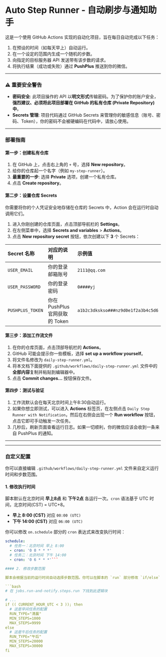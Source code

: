 # Auto Step Runner - 自动刷步与通知助手

这是一个使用 GitHub Actions 实现的自动化项目，旨在每日自动完成以下任务：

1.  在预设的时间（如每天早上）自动运行。
2.  在一个设定的范围内生成一个随机的步数。
3.  向指定的目标服务器 API 发送带有该步数的请求。
4.  将执行结果（成功或失败）通过 **PushPlus** 推送到你的微信。

---

### ⚠️ **重要安全警告**

-   **密码安全**: 此项目操作的 API 以**明文形式**传输密码。为了保护你的账户安全，**强烈建议、必须将此项目部署在 GitHub 的私有仓库 (Private Repository) 中**。
-   **Secrets 管理**: 项目代码通过 GitHub Secrets 来管理你的敏感信息（账号、密码、Token），你的密码不会被硬编码在代码中，请放心使用。

---

### 部署指南

#### 第一步：创建私有仓库

1.  在 GitHub 上，点击右上角的 `+` 号，选择 **New repository**。
2.  给你的仓库起一个名字（例如 `my-step-runner`）。
3.  **最重要的一步**: 选择 **Private** 选项，创建一个私有仓库。
4.  点击 **Create repository**。

#### 第二步：设置仓库 Secrets

你需要将你的个人凭证安全地存储在仓库的 Secrets 中，Action 会在运行时自动调用它们。

1.  进入你刚创建的仓库页面，点击顶部导航栏的 **Settings**。
2.  在左侧菜单中，选择 **Secrets and variables** > **Actions**。
3.  点击 **New repository secret** 按钮，依次创建以下 **3** 个 Secrets：

| Secret 名称 | 对应的说明 | 示例值 |
| :--- | :--- | :--- |
| `USER_EMAIL` | 你的登录邮箱账号 | `2111@qq.com` |
| `USER_PASSWORD` | 你的登录密码 | `0####yj` |
| `PUSHPLUS_TOKEN` | 你在 PushPlus 官网获取的 Token | `a1b2c3dkskso###nz9d0e1f2a3b4c5d6` |

#### 第三步：添加工作流文件

1.  在你的仓库页面，点击顶部导航栏的 **Actions**。
2.  GitHub 可能会提示你一些模板，选择 **set up a workflow yourself**。
3.  将文件名修改为 `daily-step-runner.yml`。
4.  将本文档下面提供的 `.github/workflows/daily-step-runner.yml` 文件中的**全部内容**复制并粘贴到编辑器中。
5.  点击 **Commit changes...** 按钮保存文件。

#### 第四步：测试与验证

1.  工作流默认会在每天北京时间上午8:30自动运行。
2.  如果你想立即测试，可以进入 **Actions** 标签页，在左侧点击 `Daily Step Runner with Notification`，然后在右侧会出现一个 **Run workflow** 按钮，点击它即可手动触发一次任务。
3.  几秒后，刷新页面查看运行日志。如果一切顺利，你的微信应该会收到一条来自 PushPlus 的通知。

---

---
### 自定义配置

你可以直接编辑 `.github/workflows/daily-step-runner.yml` 文件来自定义运行时间和步数范围。

#### 1. 修改执行时间

脚本默认在北京时间 **早上8点** 和 **下午2点** 各运行一次。`cron` 语法基于 UTC 时间，北京时间(CST) = UTC+8。

-   **早上 8:00 (CST)** 对应 `00:00 (UTC)`
-   **下午 14:00 (CST)** 对应 `06:00 (UTC)`

你可以修改 `on.schedule` 部分的 `cron` 表达式来改变执行时间：

```yaml
schedule:
  # 任务一：北京时间 早上 8:00
  - cron: '0 0 * * *'
  # 任务二：北京时间 下午 14:00
  - cron: '0 6 * * *'```

#### 2. 修改步数范围

脚本会根据当前的运行时间自动选择步数范围。你可以在脚本的 `run` 部分修改 `if/else` 逻辑块中的 `MIN_STEPS` 和 `MAX_STEPS` 值。

```bash
# 在 jobs.run-and-notify.steps.run 下找到此逻辑块

# ...
if (( CURRENT_HOUR_UTC < 3 )); then
  # 这是早间任务的配置
  RUN_TYPE="清晨"
  MIN_STEPS=1000
  MAX_STEPS=9999
else
  # 这是午后任务的配置
  RUN_TYPE="午后"
  MIN_STEPS=20000
  MAX_STEPS=30000
fi
```
